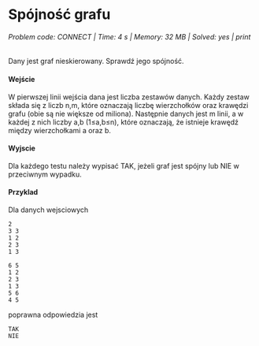 # Spójność grafu
###### Problem code: CONNECT \| Time: 4 s \| Memory: 32 MB \| Solved: yes \| print

Dany jest graf nieskierowany. Sprawdź jego spójność.

#### Wejście
W pierwszej linii wejścia dana jest liczba zestawów danych. Każdy zestaw składa się z liczb n,m, które oznaczają liczbę wierzchołków oraz krawędzi grafu (obie są nie większe od miliona). Następnie danych jest m linii, a w każdej z nich liczby a,b (1≤a,b≤n), które oznaczają, że istnieje krawędź między wierzchołkami a oraz b.

#### Wyjscie
Dla każdego testu należy wypisać TAK, jeżeli graf jest spójny lub NIE w przeciwnym wypadku.

#### Przyklad
Dla danych wejsciowych
```
2
3 3
1 2
2 3
1 3

6 5
1 2
2 3
1 3
5 6
4 5
```
poprawna odpowiedzia jest
```
TAK
NIE
```